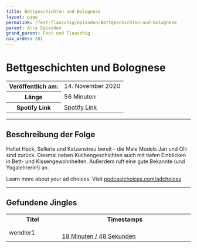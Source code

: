 ```yaml
---
title: Bettgeschichten und Bolognese
layout: page
permalink: /fest-flauschig/episoden/Bettgeschichten-und-Bolognese
parent: Alle Episoden
grand_parent: Fest und Flauschig
nav_order: 281
---
```


# Bettgeschichten und Bolognese
<table class="resp-table dcf-table dcf-table-responsive dcf-table-bordered dcf-table-striped dcf-w-100%">
                    <tbody>
                        <tr>
                            <th scope="row">Veröffentlich am:</th>
                            <td data-label="Veröffentlich am:">14. November 2020</td>
                        </tr>
                        <tr>
                            <th scope="row">Länge </th>
                            <td data-label="Länge ">56 Minuten</td>
                        </tr><tr>
                                <th scope="row">Spotify Link</th>
                                <td data-label="Spotify Link"><a href="https://open.spotify.com/episode/4AUWpgpnwliozXZ7sAH6OD">Spotify Link</a></td>
                            </tr></tbody>
                </table>

***

## Beschreibung der Folge

<div>
<p>Haltet Hack, Sellerie und Katzenstreu bereit - die Male Models Jan und Olli sind zurück. Diesmal neben Küchengeschichten auch mit tiefen Einblicken in Bett- und Kissengewohnheiten. Außerdem ruft eine gute Bekannte (und Yogalehrerin!) an.</p><p> </p><p>Learn more about your ad choices. Visit <a href="https://podcastchoices.com/adchoices">podcastchoices.com/adchoices</a></p>  
</div>

***

## Gefundene Jingles

<table style="display: table;">
                                    <tr>
                                        <th class="tableColumnTitle">Titel</th>
                                        <th class="tableColumnTimestamps">Timestamps</th>
                                    </tr>
                                    <tr>
                                <td markdown="span"  class="tableColumnTitle">wendler1</td>
                                <td markdown="span" class="tableColumnTimestamps">
                                <br>
                                <a href="https://open.spotify.com/episode/4AUWpgpnwliozXZ7sAH6OD?t=1128">
                                18 Minuten / 48 Sekunden</a>
                                </td></tr></table>